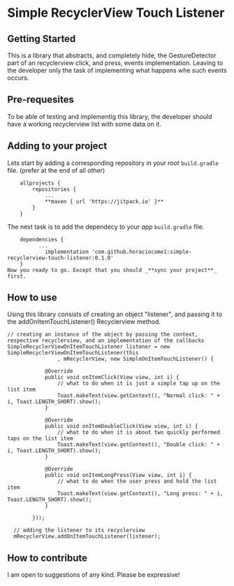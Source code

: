 # Simple RecyclerView Touch Listener
## Getting Started
This is a library that abstracts, and completely hide, the GestureDetector part of an recyclerview click, and press, events implementation. Leaving to the developer only the task of implementing what happens whe such events occurs.

## Pre-requesites
To be able of testing and implementig this library, the developer should have a working recyclerview list with some data on it.
## Adding to your project
Lets start by adding a corresponding repository in your _root_ `build.gradle` file. (prefer at the end of all other)
```
	allprojects {
		repositories {
			...
			**maven { url 'https://jitpack.io' }**
		}
	}
 ```
The next task is to add the dependecy to your _app_ `build.gradle` file.
```
	dependencies {
          ...
	        implementation 'com.github.horaciocome1:simple-recyclerview-touch-listener:0.1.0'
	}
Now you ready to go. Except that you should _**sync your project**_ first.

```
## How to use
Using this library consists of creating an object "listener", and passing it to the addOnItemTouchListener() Recyclerview method.
```
// creating an instance of the object by passing the context, respective recyclerview, and an implementation of the callbacks
SimpleRecyclerViewOnItemTouchListener listener = new SimpleRecyclerViewOnItemTouchListener(this
                , mRecyclerView, new SimpleOnItemTouchListener() {
                
            @Override
            public void onItemClick(View view, int i) {
                // what to do when it is just a simple tap up on the list item
                Toast.makeText(view.getContext(), "Normal click: " + i, Toast.LENGTH_SHORT).show();
            }
    
            @Override
            public void onItemDoubleClick(View view, int i) {
                // what to do when it is about two quickly performed taps on the list item
                Toast.makeText(view.getContext(), "Double click: " + i, Toast.LENGTH_SHORT).show();
            }
    
            @Override
            public void onItemLongPress(View view, int i) {
                // what to do when the user press and hold the list item
                Toast.makeText(view.getContext(), "Long press: " + i, Toast.LENGTH_SHORT).show();
            }
            
        }));
  
  // adding the listener to its recyclerview
  mRecyclerView.addOnItemTouchListener(listener);
```
## How to contribute
I am open to suggestions of any kind.
Please be expressive!
